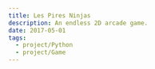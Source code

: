 ```yaml
---
title: Les Pires Ninjas
description: An endless 2D arcade game.
date: 2017-05-01
tags:
  - project/Python
  - project/Game
---
```

